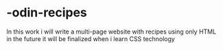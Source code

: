 # -odin-recipes
In this work i will write a multi-page website with recipes using only HTML
in the future it will be finalized when i learn CSS technology
